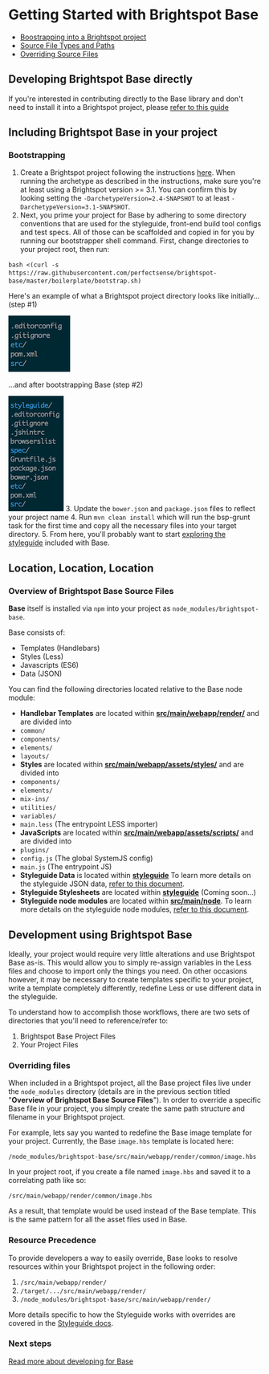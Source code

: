 # Getting Started with Brightspot Base

<!---
* File locations
  * Brightspot Base Project Files
  * Your Project Files
* Starting Your Project
  * Site Structure
  * Variables
  * Setting Typography
  * Grid & Media Queries
--->

* [Boostrapping into a Brightspot project](#bootstrapping)
* [Source File Types and Paths](#overview-of-brightspot-base-source-files)
* [Overriding Source Files](#overriding-files)

## Developing Brightspot Base directly

If you're interested in contributing directly to the Base library and don't need to install it into a Brightspot project, please [refer to this guide](/docs/developing-base.md#contributing)

## Including Brightspot Base in your project

### Bootstrapping

1.	Create a Brightspot project following the instructions [here](http://www.brightspot.com/docs/2.4/get-started/installation#development-installation). When running the archetype as described in the instructions, make sure you're at least using a Brightspot version >= 3.1. You can confirm this by looking setting the  `-DarchetypeVersion=2.4-SNAPSHOT` to at least `-DarchetypeVersion=3.1-SNAPSHOT`.
2.	Next, you prime your project for Base by adhering to some directory conventions that are used for the styleguide, front-end build tool configs and test specs. All of those can be scaffolded and copied in for you by running our bootstrapper shell command. First, change directories to your project root, then run:
```shell
bash <(curl -s https://raw.githubusercontent.com/perfectsense/brightspot-base/master/boilerplate/bootstrap.sh)
```
Here's an example of what a Brightspot project directory looks like initially... (step #1)

  ![Pre-Base](/docs/images/bsp-dir-pre-base.png)

 ...and after bootstrapping Base (step #2)

 ![Pre-Base](/docs/images/bsp-dir-post-base.png)
3.	Update the `bower.json` and `package.json` files to reflect your project name
4.	Run `mvn clean install` which will run the bsp-grunt task for the first time and copy all the necessary files into your target directory.
5. From here, you'll probably want to start [exploring the styleguide](/docs/styleguide.md) included with Base.

## Location, Location, Location

### Overview of Brightspot Base Source Files

**Base** itself is installed via `npm` into your project as `node_modules/brightspot-base`.

Base consists of:
- Templates (Handlebars)
- Styles (Less)
- Javascripts (ES6)
- Data (JSON)

You can find the following directories located relative to the Base node module:

* **Handlebar Templates** are located within **[src/main/webapp/render/](https://github.com/perfectsense/brightspot-base/tree/master/src/main/webapp/render/)** and are divided into
 * `common/`
 * `components/`
 * `elements/`
 * `layouts/`
* **Styles** are located within **[src/main/webapp/assets/styles/](https://github.com/perfectsense/brightspot-base/tree/master/src/main/webapp/assets/styles/)** and are divided into
 * `components/`
 * `elements/`
 * `mix-ins/`
 * `utilities/`
 * `variables/`
 * `main.less` (The entrypoint LESS importer)
* **JavaScripts** are located within **[src/main/webapp/assets/scripts/](https://github.com/perfectsense/brightspot-base/tree/master/src/main/webapp/assets/scripts/)** and are divided into
 * `plugins/`
 * `config.js` (The global SystemJS config)
 * `main.js` (The entrypoint JS)
* **Styleguide Data** is located within **[styleguide](https://github.com/perfectsense/brightspot-base/tree/master/styleguide)** To learn more details on the styleguide JSON data, [refer to this document](/docs/styleguide.md).
* **Styleguide Stylesheets** are located within **[styleguide](https://github.com/perfectsense/brightspot-base/tree/master/styleguide)** (Coming soon...)
* **Styleguide node modules** are located within **[src/main/node](https://github.com/perfectsense/brightspot-base/tree/master/src/main/node/)**. To learn more details on the styleguide node modules, [refer to this document](/docs/styleguide.md).

## Development using Brightspot Base

Ideally, your project would require very little alterations and use Brightspot Base as-is. This would allow you to simply re-assign variables in the Less files and choose to import only the things you need. On other occasions however, it may be necessary to create templates specific to your project, write a template completely differently, redefine Less or use different data in the styleguide.

To understand how to accomplish those workflows, there are two sets of directories that you'll need to reference/refer to:

1. Brightspot Base Project Files
2. Your Project Files

### Overriding files

When included in a Brightspot project, all the Base project files live under the `node_modules` directory (details are in the previous section titled "**Overview of Brightspot Base Source Files**"). In order to override a specific Base file in your project, you simply create the same path structure and filename in your Brightspot project.

For example, lets say you wanted to redefine the Base image template for your project. Currently, the Base `image.hbs` template is located here:
```shell
/node_modules/brightspot-base/src/main/webapp/render/common/image.hbs
```
In your project root, if you create a file named `image.hbs` and saved it to a correlating path like so:
```shell
/src/main/webapp/render/common/image.hbs
```
As a result, that template would be used instead of the Base template. This is the same pattern for all the asset files used in Base.

### Resource Precedence

To provide developers a way to easily override, Base looks to resolve resources within your Brightspot project in the following order:

1. `/src/main/webapp/render/`
2. `/target/.../src/main/webapp/render/`
3. `/node_modules/brightspot-base/src/main/webapp/render/`

More details specific to how the Styleguide works with overrides are covered in the [Styleguide docs](/docs/styleguide.md#resource-precedence).

### Next steps

[Read more about developing for Base](/docs/developing-base.md)
